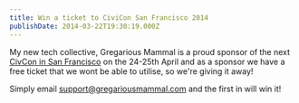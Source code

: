 ```yaml
---
title: Win a ticket to CiviCon San Francisco 2014
publishDate: 2014-03-22T19:30:19.000Z
---
```



My new tech collective, Gregarious Mammal is a proud sponsor of the next <a href="https://sf2014.civicrm.org/" target="_blank">CivCon in San Francisco</a>&nbsp;on the 24-25th April&nbsp;and as a sponsor we have a free ticket that we wont be able to utilise, so we&#39;re giving it away!

Simply email <a href="https://mailto:support@gregariousmammal.com">support@gregariousmammal.com</a> and the first in will win it!
